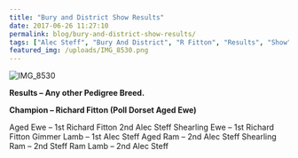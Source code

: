 ```yaml
---
title: "Bury and District Show Results"
date: 2017-06-26 11:27:10
permalink: blog/bury-and-district-show-results/
tags: ["Alec Steff", "Bury And District", "R Fitton", "Results", "Show"]
featured_img: /uploads/IMG_8530.png
---
```


![IMG_8530](/uploads/IMG_8530.png)

**Results – Any other Pedigree Breed.**

**Champion – Richard Fitton (Poll Dorset Aged Ewe)**

Aged Ewe – 1st Richard Fitton
2nd Alec Steff
Shearling Ewe – 1st Richard Fitton
Gimmer Lamb – 1st Alec Steff
Aged Ram – 2nd Alec Steff
Shearling Ram – 2nd Steff
Ram Lamb – 2nd Alec Steff
